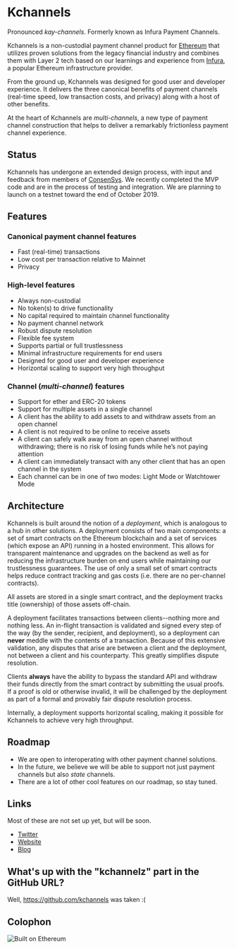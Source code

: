 # Kchannels
Pronounced *kay-channels*.  Formerly known as Infura Payment Channels.

Kchannels is a non-custodial payment channel product for [Ethereum](https://ethereum.org/) that utilizes proven solutions from the legacy financial industry and combines them with Layer 2 tech based on our learnings and experience from [Infura](https://infura.io/), a popular Ethereum infrastructure provider.

From the ground up, Kchannels was designed for good user and developer experience.  It delivers the three canonical benefits of payment channels (real-time speed, low transaction costs, and privacy) along with a host of other benefits.

At the heart of Kchannels are *multi-channels*, a new type of payment channel construction that helps to deliver a remarkably frictionless payment channel experience.


## Status
Kchannels has undergone an extended design process, with input and feedback from members of [ConsenSys](https://consensys.net/).  We recently completed the MVP code and are in the process of testing and integration.  We are planning to launch on a testnet toward the end of October 2019.


## Features
### Canonical payment channel features
* Fast (real-time) transactions
* Low cost per transaction relative to Mainnet
* Privacy

### High-level features
* Always non-custodial
* No token(s) to drive functionality
* No capital required to maintain channel functionality
* No payment channel network
* Robust dispute resolution
* Flexible fee system
* Supports partial or full trustlessness
* Minimal infrastructure requirements for end users
* Designed for good user and developer experience
* Horizontal scaling to support very high throughput

### Channel (*multi-channel*) features
* Support for ether and ERC-20 tokens
* Support for multiple assets in a single channel
* A client has the ability to add assets to and withdraw assets from an open channel
* A client is not required to be online to receive assets
* A client can safely walk away from an open channel without withdrawing; there is no risk of losing funds while he’s not paying attention
* A client can immediately transact with any other client that has an open channel in the system
* Each channel can be in one of two modes:  Light Mode or Watchtower Mode


## Architecture
Kchannels is built around the notion of a *deployment*, which is analogous to a hub in other solutions.  A deployment consists of two main components:  a set of smart contracts on the Ethereum blockchain and a set of services (which expose an API) running in a hosted environment.  This allows for transparent maintenance and upgrades on the backend as well as for reducing the infrastructure burden on end users while maintaining our trustlessness guarantees.  The use of only a small set of smart contracts helps reduce contract tracking and gas costs (i.e. there are no per-channel contracts).

All assets are stored in a single smart contract, and the deployment tracks title (ownership) of those assets off-chain.

A deployment facilitates transactions between clients--nothing more and nothing less.  An in-flight transaction is validated and signed every step of the way (by the sender, recipient, and deployment), so a deployment can **never** meddle with the contents of a transaction.  Because of this extensive validation, any disputes that arise are between a client and the deployment, not between a client and his counterparty.  This greatly simplifies dispute resolution.

Clients **always** have the ability to bypass the standard API and withdraw their funds directly from the smart contract by submitting the usual proofs.  If a proof is old or otherwise invalid, it will be challenged by the deployment as part of a formal and provably fair dispute resolution process.

Internally, a deployment supports horizontal scaling, making it possible for Kchannels to achieve very high throughput.


## Roadmap
* We are open to interoperating with other payment channel solutions.
* In the future, we believe we will be able to support not just payment channels but also *state* channels.
* There are a lot of other cool features on our roadmap, so stay tuned.


## Links
Most of these are not set up yet, but will be soon.
* [Twitter](https://twitter.com/kchannelsio)
* [Website](http://kchannels.io/)
* [Blog](https://medium.com/kchannels)


## What's up with the "kchannelz" part in the GitHub URL?
Well, https://github.com/kchannels was taken :(


## Colophon
![Built on Ethereum](https://raw.githubusercontent.com/ethhub-io/ethhub/master/docs/assets/files/builtoneth_branding/PNG/Tall%20light%20color.png "Built on Ethereum")
